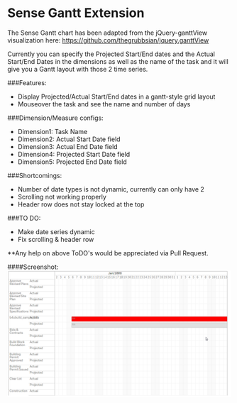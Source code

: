 # Sense Gantt Extension

The Sense Gantt chart has been adapted from the jQuery-ganttView visualization here: https://github.com/thegrubbsian/jquery.ganttView

Currently you can specify the Projected Start/End dates and the Actual Start/End Dates in the dimensions as well as the name of the task and it will give you a Gantt layout with those 2 time series.

###Features:
  - Display Projected/Actual Start/End dates in a gantt-style grid layout
  - Mouseover the task and see the name and number of days

###Dimension/Measure configs:
  - Dimension1: Task Name 
  - Dimension2: Actual Start Date field
  - Dimension3: Actual End Date field
  - Dimension4: Projected Start Date field
  - Dimension5: Projected End Date field

###Shortcomings:
 - Number of date types is not dynamic, currently can only have 2
 - Scrolling not working properly
 - Header row does not stay locked at the top

###TO DO:
  - Make date series dynamic
  - Fix scrolling & header row

**Any help on above ToDO's would be appreciated via Pull Request.

####Screenshot:
<img src="https://raw.githubusercontent.com/chrislarsenqlik/GanttSense/master/GanttSense.png">